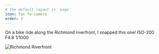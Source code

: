 ```yaml
---
# the default layout is 'page'
icon: fas fa-camera
order: 3
---
```


On a bike ride along the Richmond riverfront, I snapped this one!
ISO-200
F4.8
1/1000

![Richmond Riverfront](/assets/images/P1200317.JPG)

